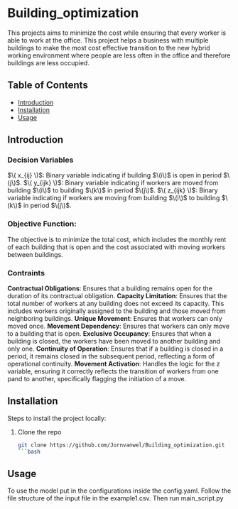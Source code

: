 # Building_optimization

This projects aims to minimize the cost while ensuring that every worker is able to work at the office. This project helps a business with multiple buildings to make the most cost effective transition to the new hybrid working environment where people are less often in the office and therefore buildings are less occupied.

## Table of Contents
- [Introduction](#Introduction)
- [Installation](#installation)
- [Usage](#usage)

## Introduction

### Decision Variables

$\( x_{ij} \)$: Binary variable indicating if building $\(i\)$ is open in period $\(j\)$.
$\( y_{ijk} \)$: Binary variable indicating if workers are moved from building $\(i\)$ to building $\(k\)$ in period $\(j\)$.
$\( z_{ijk} \)$: Binary variable indicating if workers are moving from building $\(i\)$ to building $\(k\)$ in period $\(j\)$.

### Objective Function:

The objective is to minimize the total cost, which includes the monthly rent of each building that is open and the cost associated with moving workers between buildings.

### Contraints

**Contractual Obligations**: Ensures that a building remains open for the duration of its contractual obligation.
**Capacity Limitation**: Ensures that the total number of workers at any building does not exceed its capacity. This includes workers originally assigned to the building and those moved from neighboring buildings.
**Unique Movement**: Ensures that workers can only moved once.
**Movement Dependency**: Ensures that workers can only move to a building that is open.
**Exclusive Occupancy**: Ensures that when a building is closed, the workers have been moved to another building and only one.
**Continuity of Operation**: Ensures that if a building is closed in a period, it remains closed in the subsequent period, reflecting a form of operational continuity.
**Movement Activation**: Handles the logic for the z variable, ensuring it correctly reflects the transition of workers from one pand to another, specifically flagging the initiation of a move.

## Installation
Steps to install the project locally:
1. Clone the repo
   ```bash
   git clone https://github.com/Jornvanwel/Building_optimization.git
   ```bash

## Usage
To use the model put in the configurations inside the config.yaml. Follow the file structure of the input file in the example1.csv. 
Then run main_script.py